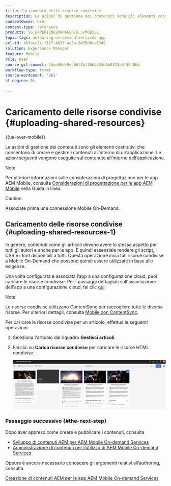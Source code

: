 ```yaml
---
title: Caricamento delle risorse condivise
description: Le azioni di gestione dei contenuti sono gli elementi costitutivi che consentono di creare e gestire i contenuti all’interno di un’applicazione. Segui questa pagina per scoprire come caricare le risorse condivise.
contentOwner: User
content-type: reference
products: SG_EXPERIENCEMANAGER/6.5/MOBILE
topic-tags: authoring-on-demand-services-app
exl-id: 4b3acc7c-f1f7-4837-ae3a-9435d6ce1349
solution: Experience Manager
feature: Mobile
role: User
source-git-commit: 2dae56dc9ec66f1bf36bbb24d6b0315a5f5040bb
workflow-type: tm+mt
source-wordcount: '261'
ht-degree: 0%

---
```


# Caricamento delle risorse condivise {#uploading-shared-resources}

{{ue-over-mobile}}

Le azioni di gestione dei contenuti sono gli elementi costitutivi che consentono di creare e gestire i contenuti all’interno di un’applicazione. Le azioni seguenti vengono eseguite sul contenuto all’interno dell’applicazione.

>[!NOTE]
>
>Per ulteriori informazioni sulle considerazioni di progettazione per le app AEM Mobile, consulta [Considerazioni di progettazione per le app AEM Mobile](https://helpx.adobe.com/it/digital-publishing-solution/help/design-app.html) nella Guida in linea.

>[!CAUTION]
>
>Associate prima una connessione Mobile On-Demand.

## Caricamento delle risorse condivise {#uploading-shared-resources-1}

In genere, contenuti come gli articoli devono avere lo stesso aspetto per tutti gli autori e anche per le app. È quindi essenziale rendere gli script, i CSS e i font disponibili a tutti. Questa operazione invia tali risorse condivise a Mobile On-Demand che possono quindi essere utilizzate in base alle esigenze.

Una volta configurata e associata l’app a una configurazione cloud, puoi caricare le risorse condivise. Per i passaggi dettagliati sull&#39;associazione dell&#39;app a una configurazione cloud, fai clic [qui](/help/mobile/mobile-apps-ondemand-application-create-configure-action.md).

>[!NOTE]
>
>Le risorse condivise utilizzano ContentSync per raccogliere tutte le diverse risorse. Per ulteriori dettagli, consulta [Mobile con ContentSync](/help/mobile/mobile-ondemand-contentsync.md).

Per caricare le risorse condivise per un articolo, effettua le seguenti operazioni:

1. Seleziona l&#39;articolo dal riquadro **Gestisci articoli**.
1. Fai clic su **Carica risorse condivise** per caricare le risorse HTML condivise.

   ![chlimage_1-133](assets/chlimage_1-133.png)

### Passaggio successivo {#the-next-step}

Dopo aver appreso come creare e pubblicare i contenuti, consulta

* [Sviluppo di contenuti AEM per AEM Mobile On-demand Services](/help/mobile/aem-mobile-on-demand.md)
* [Amministrazione di contenuti per l’utilizzo di AEM Mobile On-demand Services](/help/mobile/aem-mobile.md)

Oppure è ancora necessario conoscere gli argomenti relativi all’authoring, consulta

[Creazione di contenuti AEM per le app AEM Mobile On-demand Services](/help/mobile/mobile-apps-ondemand.md)
